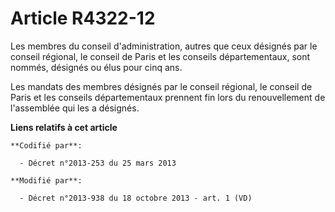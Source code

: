 # Article R4322-12

Les membres du conseil d'administration, autres que ceux désignés par le conseil régional, le conseil de Paris et les
conseils départementaux, sont nommés, désignés ou élus pour cinq ans. 

Les mandats des membres désignés par le conseil régional, le conseil de Paris et les conseils départementaux prennent fin
lors du renouvellement de l'assemblée qui les a désignés.

**Liens relatifs à cet article**

	**Codifié par**:

	  - Décret n°2013-253 du 25 mars 2013

	**Modifié par**:

	  - Décret n°2013-938 du 18 octobre 2013 - art. 1 (VD)
